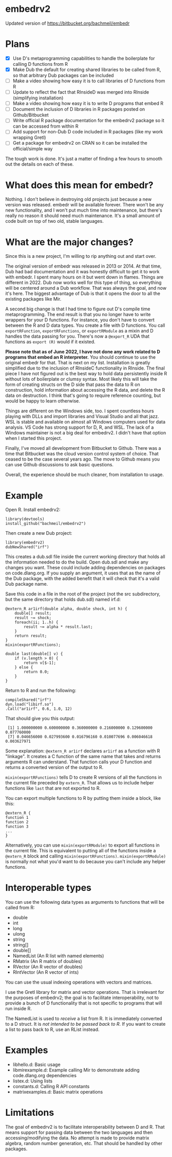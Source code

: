 # embedrv2

Updated version of https://bitbucket.org/bachmeil/embedr

# Plans

- [x] Use D's metaprogramming capabilities to handle the boilerplate for calling D functions from R
- [x] Make Dub the default for creating shared libraries to be called from R, so that arbitrary Dub packages can be included
- [ ] Make a video showing how easy it is to call libraries of D functions from R
- [ ] Update to reflect the fact that RInsideD was merged into RInside (simplifying installation)
- [ ] Make a video showing how easy it is to write D programs that embed R
- [ ] Document the inclusion of D libraries in R packages posted on Github/Bitbucket
- [ ] Write official R package documentation for the embedrv2 package so it can be accessed from within R
- [ ] Add support for non-Dub D code included in R packages (like my work wrapping Gretl)
- [ ] Get a package for embedrv2 on CRAN so it can be installed the official/simple way

The tough work is done. It's just a matter of finding a few hours to smooth out the details on each of these.

# What does this mean for embedr?

Nothing. I don't believe in destroying old projects just because a new version was released. embedr will be available forever. There won't be any new functionality, and I won't put much time into maintenance, but there's really no reason it should need much maintenance. It's a small amount of code built on top of two old, stable languages.

# What are the major changes?

Since this is a new project, I'm willing to rip anything out and start over. 

The original version of embedr was released in 2013 or 2014. At that time, Dub had bad documentation and it was honestly difficult to get it to work with embedr. I spent many hours on it but went down in flames. Things are different in 2022. Dub now works well for this type of thing, so everything will be centered around a Dub workflow. That was always the goal, and now it's here. The biggest advantage of Dub is that it opens the door to all the existing packages like Mir.

A second big change is that I had time to figure out D's compile time metaprogramming. The end result is that you no longer have to write wrappers for your D functions. For instance, you don't have to convert between the R and D data types. You create a file with D functions. You call `exportRFunction`, `exportRFunctions`, or `exportRModule` as a mixin and D handles the data passing for you. There's now a `@export_R` UDA that functions as `export (R)` would if it existed.

**Please note that as of June 2022, I have not done any work related to D programs that embed an R interpreter.** You should continue to use the original embedr for that. That is next on my list. Installation is greatly simplified due to the inclusion of RInsideC functionality in RInside. The final piece I have not figured out is the best way to hold data persistently inside R without lots of boilerplate or clumsy syntax. Most likely this will take the form of creating structs on the D side that pass the data to R on construction, hold information about accessing the R data, and delete the R data on destruction. I think that's going to require reference counting, but would be happy to learn otherwise.

Things are different on the Windows side, too. I spent countless hours playing with DLLs and import libraries and Visual Studio and all that jazz. WSL is stable and available on almost all Windows computers used for data analysis. VS Code has strong support for D, R, and WSL. The lack of a Windows maintainer is not a big deal for embedrv2. I didn't have that option when I started this project.

Finally, I've moved all development from Bitbucket to Github. There was a time that Bitbucket was the cloud version control system of choice. That ceased to be the case several years ago. The move to Github means you can use Github discussions to ask basic questions.

Overall, the experience should be much cleaner, from installation to usage.

# Example

Open R. Install embedrv2:

```
library(devtools)
install_github("bachmeil/embedrv2")
```

Then create a new Dub project:

```
library(embedrv2)
dubNewShared("irf")
```

This creates a dub.sdl file inside the current working directory that holds all the information needed to do the build. Open dub.sdl and make any changes you want. These could include adding dependencies on packages on code.dlang.org. If you supply an argument, it uses that as the name of the Dub package, with the added benefit that it will check that it's a valid Dub package name.

Save this code in a file in the root of the project (not the src subdirectory, but the same directory that holds dub.sdl) named irf.d:

```
@extern_R ar1irf(double alpha, double shock, int h) {
	double[] result;
	result ~= shock;
	foreach(ii; 1..h) {
		result ~= alpha * result.last;
	}
	return result;
}
mixin(exportRFunctions);

double last(double[] v) {
	if (v.length > 0) {
		return v[$-1];
	} else {
		return 0.0;
	}
}
```

Return to R and run the following:

```
compileShared("irf")
dyn.load("libirf.so")
.Call("ar1irf", 0.6, 1.0, 12)
```

That should give you this output:

```
 [1] 1.000000000 0.600000000 0.360000000 0.216000000 0.129600000 0.077760000
 [7] 0.046656000 0.027993600 0.016796160 0.010077696 0.006046618 0.003627971
```

Some explanation: `@extern_R ar1irf` declares `ar1irf` as a function with R "linkage". It creates a C function of the same name that takes and returns arguments R can understand. That function calls your D function and returns a converted version of the output to R.

`mixin(exportRFunctions)` tells D to create R versions of all the functions in the current file preceded by `extern_R`. That allows us to include helper functions like `last` that are not exported to R.

You can export multiple functions to R by putting them inside a block, like this:

```
@extern_R {
function 1
function 2
function 3
...
}
```

Alternatively, you can use `mixin(exportRModule)` to export all functions in the current file. This is equivalent to putting all of the functions inside a `@extern_R` block and calling `mixin(exportRFunctions)`. `mixin(exportRModule)` is normally not what you'd want to do because you can't include any helper functions.

# Interoperable types

You can use the following data types as arguments to functions that will be called from R:

- double
- int
- long
- ulong
- string
- string[]
- double[]
- NamedList (An R list with named elements)
- RMatrix (An R matrix of doubles)
- RVector (An R vector of doubles)
- RIntVector (An R vector of ints)

You can use the usual indexing operations with vectors and matrices.

I use the Gretl library for matrix and vector operations. That is irrelevant for the purposes of embedrv2; the goal is to facilitate interoperability, not to provide a bunch of D functionality that is not specific to programs that will run inside R.

The NamedList is used to *receive* a list from R. It is immediately converted to a D struct. It is *not intended to be passed back to R*. If you want to create a list to pass back to R, use an RList instead.

# Examples

- libhello.d: Basic usage
- libmirexample.d: Example calling Mir to demonstrate adding code.dlang.org dependencies
- listex.d: Using lists
- constants.d: Calling R API constants
- matrixexamples.d: Basic matrix operations

# Limitations

The goal of embedrv2 is to facilitate interoperability between D and R. That means support for passing data between the two languages and then accessing/modifying the data. No attempt is made to provide matrix algebra, random number generation, etc. That should be handled by other packages.
